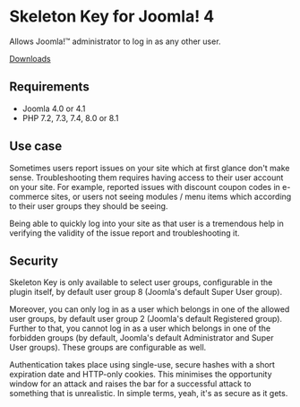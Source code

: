 # Skeleton Key for Joomla! 4

Allows Joomla!™ administrator to log in as any other user.

[Downloads](https://github.com/akeeba/skeletonkey/releases)

## Requirements

* Joomla 4.0 or 4.1
* PHP 7.2, 7.3, 7.4, 8.0 or 8.1

## Use case

Sometimes users report issues on your site which at first glance don't make sense. Troubleshooting them requires having access to their user account on your site. For example, reported issues with discount coupon codes in e-commerce sites, or users not seeing modules / menu items which according to their user groups they should be seeing.

Being able to quickly log into your site as that user is a tremendous help in verifying the validity of the issue report and troubleshooting it.

## Security

Skeleton Key is only available to select user groups, configurable in the plugin itself, by default user group 8 (Joomla's default Super User group). 

Moreover, you can only log in as a user which belongs in one of the allowed user groups, by default user group 2 (Joomla's default Registered group). Further to that, you cannot log in as a user which belongs in one of the forbidden groups (by default, Joomla's default Administrator and Super User groups). These groups are configurable as well.

Authentication takes place using single-use, secure hashes with a short expiration date and HTTP-only cookies. This minimises the opportunity window for an attack and raises the bar for a successful attack to something that is unrealistic. In simple terms, yeah, it's as secure as it gets.